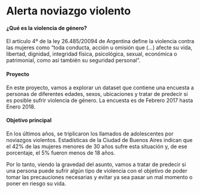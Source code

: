 # Alerta noviazgo violento

#### ¿Qué es la violencia de género?

El artículo 4º de la ley 26.485/20094 de Argentina define la violencia contra las mujeres como “toda conducta, acción u omisión que (…) afecte su vida, libertad, dignidad, integridad física, psicológica, sexual, económica o patrimonial, como así también su seguridad personal”.

#### Proyecto 

En este proyecto, vamos a explorar un dataset que contiene una encuesta a personas de diferentes edades, sexos, ubicaciones y tratar de predecir si es posible sufrir violencia de género. La encuesta es de Febrero 2017 hasta Enero 2018.

#### Objetivo principal

En los últimos años, se triplicaron los llamados de adolescentes por noviazgos violentos. Estadísticas de la Ciudad de Buenos Aires indican que el 42% de las mujeres menores de 30 años sufre esta situación y, de ese porcentaje, el 5% fueron menos de 18 años.

Por lo tanto, viendo la gravedad del asunto, vamos a tratar de predecir si una persona puede sufrir algún tipo de violencia con el objetivo de poder tomar las precauciones necesarias y evitar ya sea pasar un mal momento o poner en riesgo su vida.